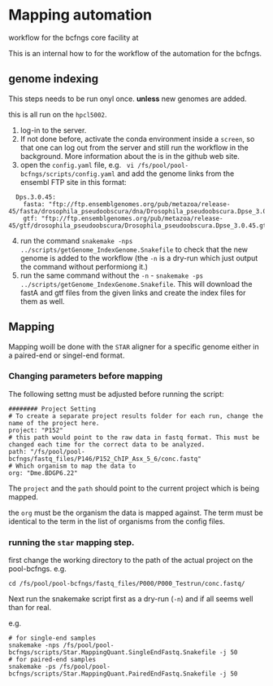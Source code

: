# Mapping automation

workflow for the bcfngs core facility at 

This is an internal how to for the workflow of the automation for the bcfngs.

## genome indexing

This steps needs to be run onyl once. **unless** new genomes are added. 

this is all run on the `hpcl5002`.

1. log-in to the server.
2. If not done before, activate the conda environment inside a `screen`, so that one can log out from the server and still run the workflow in the background. More information about the is in the github web site.
3. open the `config.yaml` file, e.g. ` vi /fs/pool/pool-bcfngs/scripts/config.yaml` and add the genome links from the ensembl FTP site in this format:

```
  Dps.3.0.45:
    fasta: "ftp://ftp.ensemblgenomes.org/pub/metazoa/release-45/fasta/drosophila_pseudoobscura/dna/Drosophila_pseudoobscura.Dpse_3.0.dna.toplevel.fa.gz"
    gtf: "ftp://ftp.ensemblgenomes.org/pub/metazoa/release-45/gtf/drosophila_pseudoobscura/Drosophila_pseudoobscura.Dpse_3.0.45.gtf.gz"
```

4. run the command `snakemake -nps ../scripts/getGenome_IndexGenome.Snakefile` to check that the new genome is added to the workflow (the `-n` is a dry-run which just output the command without performiong it.)
5. run the same command without the `-n` - `snakemake -ps ../scripts/getGenome_IndexGenome.Snakefile`. This will download the fastA and gtf files from the given links and create the index files for them as well. 


## Mapping

Mapping woill be done with the `STAR` aligner for a specific genome either in a paired-end or singel-end format. 

### Changing parameters before mapping

The following settng must be adjusted before running the script:

```
######## Project Setting
# To create a separate project results folder for each run, change the name of the project here.
project: "P152"
# this path would point to the raw data in fastq format. This must be changed each time for the correct data to be analyzed.
path: "/fs/pool/pool-bcfngs/fastq_files/P146/P152_ChIP_Asx_5_6/conc.fastq"
# Which organism to map the data to
org: "Dme.BDGP6.22"
```

The `project` and the `path` should point to the current project which is being mapped.

the `org` must be the organism the data is mapped against. The term must be identical to the term in the list of organisms from the config files.

### running the `star` mapping step. 

first change the working directory to the path of the actual project on the pool-bcfngs. e.g.

```
cd /fs/pool/pool-bcfngs/fastq_files/P000/P000_Testrun/conc.fastq/
```

Next run the snakemake script first as a dry-run (`-n`) and if all seems well than for real. 

e.g. 

```
# for single-end samples
snakemake -nps /fs/pool/pool-bcfngs/scripts/Star.MappingQuant.SingleEndFastq.Snakefile -j 50
# for paired-end samples
snakemake -ps /fs/pool/pool-bcfngs/scripts/Star.MappingQuant.PairedEndFastq.Snakefile -j 50
```




